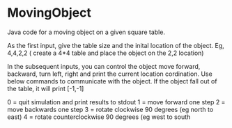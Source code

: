 # MovingObject
Java code for a moving object on a given square table. 

As the first input, give the table size and the inital location of the object.
Eg, 4,4,2,2 ( create a 4*4 table and place the object on the 2,2 location)

In the subsequent inputs, you can control the object move forward, backward, turn left, right and print the current location cordination.
Use below commands to communicate with the object. If the object fall out of the table, it will print [-1,-1]


0 = quit simulation and print results to stdout 
1 = move forward one step 
2 = move backwards one step 
3 = rotate clockwise 90 degrees (eg north to east) 
4 = rotate counterclockwise 90 degrees (eg west to south
